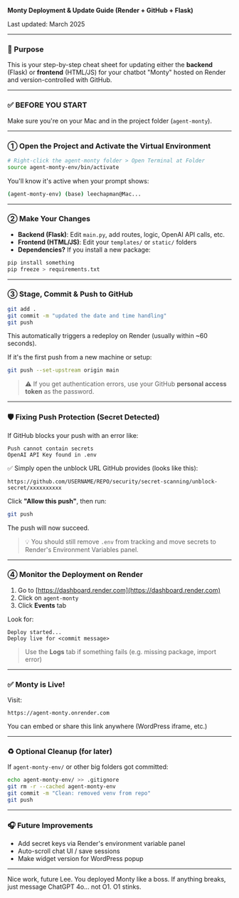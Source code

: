 **Monty Deployment & Update Guide (Render + GitHub + Flask)**

Last updated: March 2025

---

### 🔧 Purpose
This is your step-by-step cheat sheet for updating either the **backend** (Flask) or **frontend** (HTML/JS) for your chatbot "Monty" hosted on Render and version-controlled with GitHub.

---

### ✅ BEFORE YOU START
Make sure you're on your Mac and in the project folder (`agent-monty`). 

---

### ① Open the Project and Activate the Virtual Environment

```bash
# Right-click the agent-monty folder > Open Terminal at Folder
source agent-monty-env/bin/activate
```

You'll know it's active when your prompt shows:
```bash
(agent-monty-env) (base) leechapman@Mac...
```

---

### ② Make Your Changes

- **Backend (Flask)**: Edit `main.py`, add routes, logic, OpenAI API calls, etc.
- **Frontend (HTML/JS)**: Edit your `templates/` or `static/` folders
- **Dependencies?** If you install a new package:

```bash
pip install something
pip freeze > requirements.txt
```

---

### ③ Stage, Commit & Push to GitHub

```bash
git add .
git commit -m "updated the date and time handling"
git push
```

This automatically triggers a redeploy on Render (usually within ~60 seconds).

If it's the first push from a new machine or setup:
```bash
git push --set-upstream origin main
```

> ⚠️ If you get authentication errors, use your GitHub **personal access token** as the password.

---

### 🛡️ Fixing Push Protection (Secret Detected)
If GitHub blocks your push with an error like:
```
Push cannot contain secrets
OpenAI API Key found in .env
```

✅ Simply open the unblock URL GitHub provides (looks like this):
```
https://github.com/USERNAME/REPO/security/secret-scanning/unblock-secret/xxxxxxxxxx
```

Click **"Allow this push"**, then run:
```bash
git push
```

The push will now succeed.

> 💡 You should still remove `.env` from tracking and move secrets to Render's Environment Variables panel.

---

### ④ Monitor the Deployment on Render

1. Go to [https://dashboard.render.com](https://dashboard.render.com)
2. Click on `agent-monty`
3. Click **Events** tab

Look for:
```
Deploy started...
Deploy live for <commit message>
```

> Use the **Logs** tab if something fails (e.g. missing package, import error)

---

### ✅ Monty is Live!
Visit:
```
https://agent-monty.onrender.com
```

You can embed or share this link anywhere (WordPress iframe, etc.)

---

### ♻️ Optional Cleanup (for later)
If `agent-monty-env/` or other big folders got committed:
```bash
echo agent-monty-env/ >> .gitignore
git rm -r --cached agent-monty-env
git commit -m "Clean: removed venv from repo"
git push
```

---

### 🎧 Future Improvements
- Add secret keys via Render's environment variable panel
- Auto-scroll chat UI / save sessions
- Make widget version for WordPress popup

---

Nice work, future Lee. You deployed Monty like a boss. 
If anything breaks, just message ChatGPT 4o... not O1. O1 stinks.

